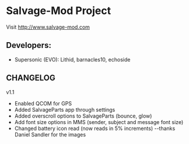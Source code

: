 Salvage-Mod Project
==============

Visit http://www.salvage-mod.com

Developers:
------------
* Supersonic (EVO): Lithid, barnacles10, echoside

CHANGELOG
-
v1.1

* Enabled QCOM for GPS
* Added SalvageParts app through settings
* Added overscroll options to SalvageParts (bounce, glow)
* Add font size options in MMS (sender, subject and message font size)
* Changed battery icon read (now reads in 5% increments)  --thanks Daniel Sandler for the images
